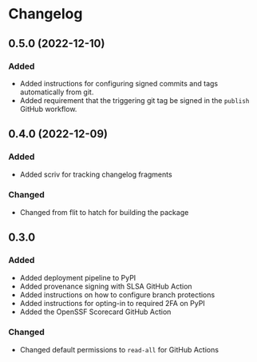# Changelog
<!-- scriv-insert-here -->

<a id='changelog-0.5.0'></a>
## 0.5.0 (2022-12-10)

### Added

- Added instructions for configuring signed commits and tags automatically from git.
- Added requirement that the triggering git tag be signed in the `publish` GitHub workflow.

<a id='changelog-0.4.0'></a>
## 0.4.0 (2022-12-09)

### Added

- Added scriv for tracking changelog fragments

### Changed

- Changed from flit to hatch for building the package

## 0.3.0

### Added

- Added deployment pipeline to PyPI
- Added provenance signing with SLSA GitHub Action
- Added instructions on how to configure branch protections
- Added instructions for opting-in to required 2FA on PyPI
- Added the OpenSSF Scorecard GitHub Action

### Changed

- Changed default permissions to `read-all` for GitHub Actions
